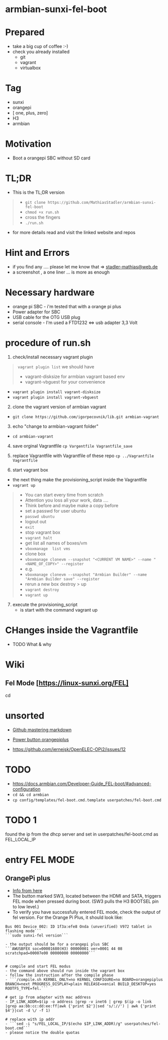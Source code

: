 # armbian-sunxi-fel-boot

# Prepared 
- take a big cup of coffee :-)
- check you already installed  
    - git 
    - vagrant
    - virtualbox 
     

# Tag 
- sunxi 
- orangepi 
- [ one, plus, zero] 
- H3 
- armbian

# Motivation  
- Boot a orangepi SBC without SD card




# TL;DR
- This is  the TL;DR version

> - ```git clone https://github.com/MathiasStadler/armbian-sunxi-fel-boot```
> - ```chmod +x run.sh```
> - cross the fingers
> - ```./run.sh```

- for more details read and visit the linked  website and repos

# Hint and Errors
- if you find any .... please let me know that => stadler-mathias@web.de
- a screenshot , a one liner ... is more as enough


# Necessary hardware
- orange pi SBC - i'm tested that with a orange pi plus 
- Power adapter for SBC 
- USB cable for the OTG USB plug
- serial console - I'm used a FTD1232 <=> usb adapter 3,3 Volt  


# procedure of run.sh

1. check/install necessary vagrant plugin
> ```vagrant plugin list```
>  we should have 
>    -   vagrant-disksize  for armbian vagrant based env
>    -   vagrant-vbguest for your convenience

- ```vagrant plugin install vagrant-disksize```
- ```vagrant plugin install vagrant-vbguest```    

2. clone the vagrant version of armbian vagrant
- ```git clone https://github.com/igorpecovnik/lib.git armbian-vagrant```

3. echo "change to armbian-vagrant folder"
- ```cd armbian-vagrant```

4. save orginal Vagrantfile 
```cp Vargentfile Vagrantfile_save```

5. replace Vagrantfile with Vagrantfile of these repo
```cp ../Vagrantfile Vagrantfile```

6. start vagrant box 
- the next thing make the provisioning_script inside the Vagrantfile
- ```vagrant up```

> - You can start every time from scratch
> - Attention you loss all your work, data ....
> - Think before and maybe make a copy before
> - set a passwd for user ubuntu
> - ```passwd ubuntu```
> - logout out 
> - ```exit```
> - stop vagrant box
> - ```vagrant halt```
> - get list all names of boxes/vm
> - ```vboxmanage  list vms```
> - clone box 
> - ```vboxmanage clonevm --snapshot "<CURRENT VM NAME>" --name "<NAME_OF_COPY>" --register```
> - e.g.
> - ```vboxmanage clonevm --snapshot "Armbian Builder" --name "Armbian Builder save" --register```
> -  rerun a new box  destroy > up 
> - ```vagrant destroy```
> - ```vagrant up```

7. execute the  provisioning_script
    - is start with the command vagrant up

# CHanges inside the Vagrantfile
- TODO What & why


# Wiki 
## Fel Mode [https://linux-sunxi.org/FEL]
cd 

# unsorted
- [Github mastering markdown](https://guides.github.com/features/mastering-markdown/)

- [Power button orangepiplus](https://parglescouk.wordpress.com/2016/08/30/shutting-down-an-orange-pi-from-the-on-board-button/)
 - https://github.com/jernejsk/OpenELEC-OPi2/issues/12



 # TODO
 - https://docs.armbian.com/Developer-Guide_FEL-boot/#advanced-configuration
 - ```cd && cd armbian```
 - ```cp config/templates/fel-boot.cmd.template userpatches/fel-boot.cmd```

# TODO 1
found the ip from the dhcp server and set in userpatches/fel-boot.cmd as FEL_LOCAL_IP



 # entry FEL MODE
 ## OrangePi plus
 - [Info from here](http://linux-sunxi.org/Xunlong_Orange_Pi_Plus)
 - The button marked SW3, located between the HDMI and SATA, triggers FEL mode when pressed during boot. (SW3 pulls the H3 BOOTSEL pin to low level.)
- To verify you have successfully entered FEL mode, check the output of fel version. For the Orange Pi Plus, it should look like:
```lsusb
Bus 001 Device 002: ID 1f3a:efe8 Onda (unverified) V972 tablet in flashing mode```
```sudo sunxi-fel version```

- the output should be for a orangepi plus SBC
```AWUSBFEX soc=00001680(H3) 00000001 ver=0001 44 08 scratchpad=00007e00 00000000 00000000```


# compile and start FEL modus 
- the command above should run inside the vagrant box
- follow the instruction after the compile phase
- ```/compile.sh KERNEL_ONLY=no KERNEL_CONFIGURE=no BOARD=orangepiplus BRANCH=next PROGRESS_DISPLAY=plain RELEASE=xenial BUILD_DESKTOP=yes ROOTFS_TYPE=fel.```

# get ip from adapter with mac address
- IP_LINK_ADDR=$(ip -o address |grep -v inet6 | grep $(ip -o link |grep aa:bb:cc:dd:ee:ff|awk {'print $2'}|sed 's/://') | awk {'print $4'}|cut -d \/ -f 1)

# replace with ip addr
- ```sed -i "s/FEL_LOCAL_IP/$(echo $IP_LINK_ADDR)/g" userpatches/fel-boot.cmd```
- please notice the double quotas  
